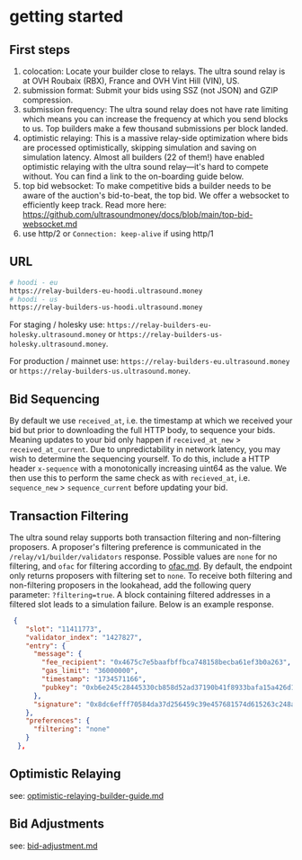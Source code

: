 # getting started

## First steps

1. colocation: Locate your builder close to relays. The ultra sound relay is at OVH Roubaix (RBX), France and OVH Vint Hill (VIN), US.
2. submission format: Submit your bids using SSZ (not JSON) and GZIP compression.
3. submission frequency: The ultra sound relay does not have rate limiting which means you can increase the frequency at which you send blocks to us. Top builders make a few thousand submissions per block landed.
4. optimistic relaying: This is a massive relay-side optimization where bids are processed optimistically, skipping simulation and saving on simulation latency. Almost all builders (22 of them!) have enabled optimistic relaying with the ultra sound relay—it's hard to compete without. You can find a link to the on-boarding guide below.
5. top bid websocket: To make competitive bids a builder needs to be aware of the auction's bid-to-beat, the top bid. We offer a websocket to efficiently keep track. Read more here: https://github.com/ultrasoundmoney/docs/blob/main/top-bid-websocket.md
6. use http/2 or `Connection: keep-alive` if using http/1

## URL

```bash
# hoodi - eu
https://relay-builders-eu-hoodi.ultrasound.money
# hoodi - us
https://relay-builders-us-hoodi.ultrasound.money
```

For staging / holesky use: `https://relay-builders-eu-holesky.ultrasound.money` or `https://relay-builders-us-holesky.ultrasound.money`.

For production / mainnet use: `https://relay-builders-eu.ultrasound.money` or `https://relay-builders-us.ultrasound.money`.

## Bid Sequencing

By default we use `received_at`, i.e. the timestamp at which we received your bid but prior to downloading the full HTTP body, to sequence your bids. Meaning updates to your bid only happen if `received_at_new` > `received_at_current`. Due to unpredictability in network latency, you may wish to determine the sequencing yourself. To do this, include a HTTP header `x-sequence` with a monotonically increasing uint64 as the value. We then use this to perform the same check as with `recieved_at`, i.e. `sequence_new` > `sequence_current` before updating your bid.

## Transaction Filtering

The ultra sound relay supports both transaction filtering and non-filtering proposers. A proposer's filtering preference is communicated in the `/relay/v1/builder/validators` response. Possible values are `none` for no filtering, and `ofac` for filtering according to  [ofac.md](../proposers/ofac.md "mention"). By default, the endpoint only returns proposers with filtering set to `none`. To receive both filtering and non-filtering proposers in the lookahead, add the following query parameter: `?filtering=true`. A block containing filtered addresses in a filtered slot leads to a simulation failure. Below is an example response.

```json
 {
    "slot": "11411773",
    "validator_index": "1427827",
    "entry": {
      "message": {
        "fee_recipient": "0x4675c7e5baafbffbca748158becba61ef3b0a263",
        "gas_limit": "36000000",
        "timestamp": "1734571166",
        "pubkey": "0xb6e245c28445330cb858d52ad37190b41f8933bafa15a426d12864fac8af4b209920bc44374f15b2ccbab9fcd70cc9bb"
      },
      "signature": "0x8dc6efff70584da37d256459c39e457681574d615263c248af9c7cc46cfef104994762b9fc7d3a2ddf594359d2a258170e507fe09c9984405e11559b1b35ea6da4dc5a8b1938a6afd46ced846d0d4ffd3a8643b1ec794e371951aa790a07f4c8"
    },
    "preferences": {
      "filtering": "none"
    }
  },
```

## Optimistic Relaying

see: [optimistic-relaying-builder-guide.md](optimistic-relaying-builder-guide.md "mention")

## Bid Adjustments

see: [bid-adjustment.md](bid-adjustment.md "mention")
